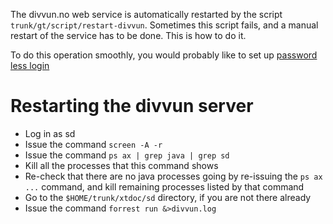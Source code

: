 The divvun.no web service is automatically restarted by the script
`trunk/gt/script/restart-divvun`. Sometimes this script fails, and a
manual restart of the service has to be done. This is how to do it.

To do this operation smoothly, you would probably like to set up
[password less login](auto-pass.html)

# Restarting the divvun server

- Log in as sd
- Issue the command `screen -A -r`
- Issue the command `ps ax | grep java | grep sd`
- Kill all the processes that this command shows
- Re-check that there are no java processes going by re-issuing the
  `ps ax ...` command, and kill remaining processes listed by that
  command
- Go to the `$HOME/trunk/xtdoc/sd` directory, if you are not there
  already
- Issue the command `forrest run &>divvun.log`

